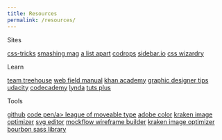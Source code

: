 ```yaml
---
title: Resources
permalink: /resources/
---
```


Sites

<a href="https://css-tricks.com">css-tricks</a>
<a href="http://www.smashingmagazine.com/">smashing mag</a>
<a href="http://alistapart.com/">a list apart</a>
<a href="http://tympanus.net/codrops/">codrops</a>
<a href="http://sidebar.io/">sidebar.io</a>
<a href="http://csswizardry.com/">css wizardry</a>

Learn

<a href="http://teamtreehouse.com">team treehouse</a>
<a href="http://webfieldmanual.com/">web field manual</a>
<a href="https://www.khanacademy.org/">khan academy</a>
<a href="http://graphicdesignertips.com/">graphic designer tips</a>
<a href="https://www.udacity.com">udacity</a>
<a href="https://www.codecademy.com/learn">codecademy</a>
<a href="http://www.lynda.com/member.aspx">lynda</a>
<a href="http://tutsplus.com/">tuts plus</a>

Tools

<a href="https://github.com/">github</a>
<a href="http://codepen.io/">code pen/a>
<a href="https://www.theleagueofmoveabletype.com/">league of moveable type</a>
<a href="https://color.adobe.com">adobe color</a>
<a href="https://kraken.io/web-interface">kraken image optimizer</a>
<a href="http://petercollingridge.appspot.com/svg-editor">svg editor</a>
<a href="http://app.mockflow.com/index.jsp">mockflow wireframe builder</a>
<a href="https://kraken.io/web-interface">kraken image optimizer</a>
<a href="http://bourbon.io/">bourbon sass library</a>
